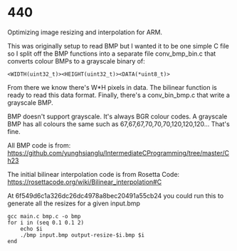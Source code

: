 # 440

Optimizing image resizing and interpolation for ARM.

This was originally setup to read BMP but I wanted it to be one simple C file so
I split off the BMP functions into a separate file conv_bmp_bin.c that converts
colour BMPs to a grayscale binary of:

```
<WIDTH(uint32_t)><HEIGHT(uint32_t)><DATA(*uint8_t)>
```

From there we know there's W*H pixels in data. The bilinear function is ready to
read this data format. Finally, there's a conv_bin_bmp.c that write a grayscale BMP.

BMP doesn't support grayscale. It's always BGR colour codes. A grayscale BMP has
all colours the same such as 67,67,67,70,70,70,120,120,120... That's fine.

All BMP code is from:
https://github.com/yunghsianglu/IntermediateCProgramming/tree/master/Ch23

The initial bilinear interpolation code is from Rosetta Code:
https://rosettacode.org/wiki/Bilinear_interpolation#C


At 6f549d6c1a326dc26dc4978a8bec20491a55cb24 you could run this to generate all
the resizes for a given input.bmp

```fish
gcc main.c bmp.c -o bmp
for i in (seq 0.1 0.1 2)
    echo $i
    ./bmp input.bmp output-resize-$i.bmp $i
end
```
